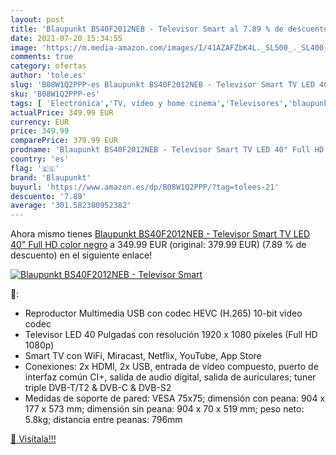 ```yaml
---
layout: post
title: 'Blaupunkt BS40F2012NEB - Televisor Smart al 7.89 % de descuento'
date: 2021-07-20 15:34:55
image: 'https://m.media-amazon.com/images/I/41AZAFZbK4L._SL500_._SL400_.jpg'
comments: true
category: ofertas
author: 'tole.es'
slug: 'B08W1Q2PPP-es Blaupunkt BS40F2012NEB - Televisor Smart TV LED 40" Full...'
sku: 'B08W1Q2PPP-es'
tags: [ 'Electrónica','TV, vídeo y home cinema','Televisores','blaupunkt','smart','televisor','tv', ]
actualPrice: 349.99 EUR
currency: EUR
price: 349.99
comparePrice: 379.99 EUR
prodname: 'Blaupunkt BS40F2012NEB - Televisor Smart TV LED 40" Full HD  color negro'
country: 'es'
flag: '🇪🇸'
brand: 'Blaupunkt'
buyurl: 'https://www.amazon.es/dp/B08W1Q2PPP/?tag=tolees-21'
descuento: '7.89'
average: '301.582380952382'
---
```


Ahora mismo tienes [Blaupunkt BS40F2012NEB - Televisor Smart TV LED 40" Full HD  color negro](https://www.amazon.es/dp/B08W1Q2PPP/?tag=tolees-21) a 349.99 EUR (original: 379.99 EUR) (7.89 %  de descuento) en el siguiente enlace!

[![Blaupunkt BS40F2012NEB - Televisor Smart](https://m.media-amazon.com/images/I/41AZAFZbK4L._SL500_._SL400_.jpg)](https://www.amazon.es/dp/B08W1Q2PPP/?tag=tolees-21)

🔎:

- Reproductor Multimedia USB con codec HEVC (H.265) 10-bit video codec
- Televisor LED 40 Pulgadas con resolución 1920 x 1080 píxeles (Full HD 1080p)
- Smart TV con WiFi, Miracast, Netflix, YouTube, App Store
- Conexiones: 2x HDMI, 2x USB, entrada de vídeo compuesto, puerto de interfaz común CI+, salida de audio digital, salida de auriculares; tuner triple DVB-T/T2 & DVB-C & DVB-S2
- Medidas de soporte de pared: VESA 75x75; dimensión con peana: 904 x 177 x 573 mm; dimensión sin peana: 904 x 70 x 519 mm; peso neto: 5.8kg; distancia entre peanas: 796mm

[🛒 Visítala!!!](https://www.amazon.es/dp/B08W1Q2PPP/?tag=tolees-21)

